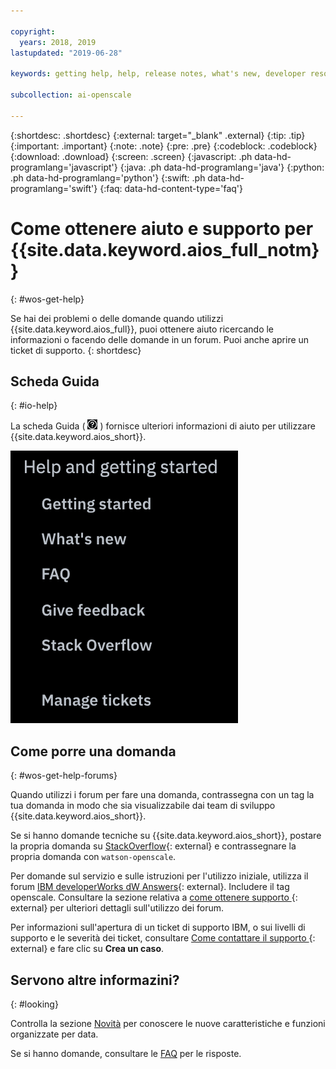 ```yaml
---

copyright:
  years: 2018, 2019
lastupdated: "2019-06-28"

keywords: getting help, help, release notes, what's new, developer resources 

subcollection: ai-openscale

---
```


{:shortdesc: .shortdesc}
{:external: target="_blank" .external}
{:tip: .tip}
{:important: .important}
{:note: .note}
{:pre: .pre}
{:codeblock: .codeblock}
{:download: .download}
{:screen: .screen}
{:javascript: .ph data-hd-programlang='javascript'}
{:java: .ph data-hd-programlang='java'}
{:python: .ph data-hd-programlang='python'}
{:swift: .ph data-hd-programlang='swift'}
{:faq: data-hd-content-type='faq'}

# Come ottenere aiuto e supporto per {{site.data.keyword.aios_full_notm}}
{: #wos-get-help}

Se hai dei problemi o delle domande quando utilizzi {{site.data.keyword.aios_full}},
puoi ottenere aiuto ricercando le informazioni o facendo delle domande in un forum. Puoi anche aprire un ticket di supporto.
{: shortdesc}

## Scheda Guida
{: #io-help}

La scheda Guida ( ![icona scheda guida](images/insight-help-tab.png) ) fornisce ulteriori informazioni di aiuto per utilizzare {{site.data.keyword.aios_short}}.

![pannello della guida](images/help-tab-flyout.png)

## Come porre una domanda
{: #wos-get-help-forums}

Quando utilizzi i forum per fare una domanda, contrassegna con un tag la tua domanda in modo che sia visualizzabile dai team di sviluppo {{site.data.keyword.aios_short}}.

Se si hanno domande tecniche su {{site.data.keyword.aios_short}}, postare la propria domanda su [StackOverflow](https://stackoverflow.com/questions/tagged/watson-openscale){: external} e contrassegnare la propria domanda con `watson-openscale`.

Per
domande sul servizio e sulle istruzioni per l'utilizzo iniziale, utilizza il forum [IBM developerWorks
dW Answers](https://developer.ibm.com/?s=openscale){: external}. Includere il tag openscale. Consultare la sezione relativa a [come ottenere supporto ](https://developer.ibm.com/answers/smartspace/dw-answers-help/index.html){: external} per ulteriori dettagli sull'utilizzo dei forum.

Per informazioni sull'apertura di un ticket di supporto IBM, o sui livelli di supporto e le severità dei ticket, consultare [Come contattare il supporto ](https://cloud.ibm.com/unifiedsupport/supportcenter){: external} e fare clic su **Crea un caso**.

## Servono altre informazini?
{: #looking}

Controlla la sezione [Novità](/docs/services/ai-openscale?topic=ai-openscale-rn-relnotes) per conoscere le nuove caratteristiche e funzioni organizzate per data.

Se si hanno domande, consultare le [FAQ](/docs/services/ai-openscale?topic=ai-openscale-wos-faqs) per le risposte.
